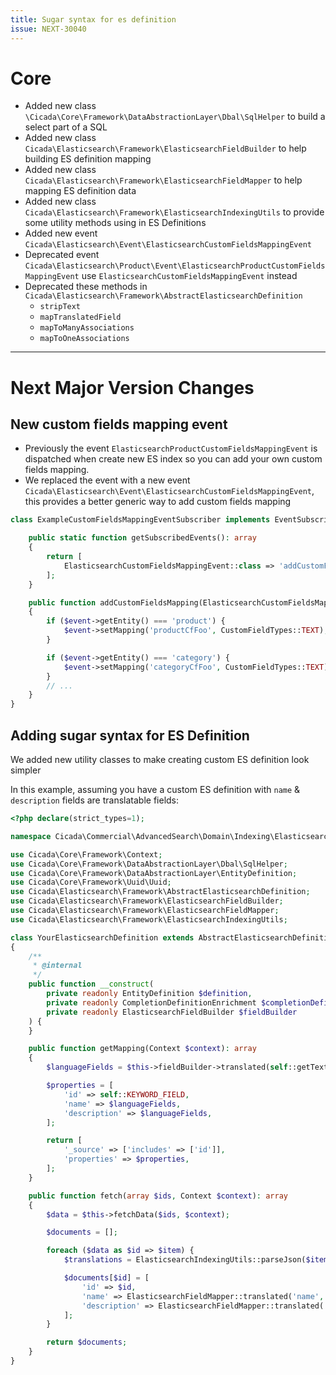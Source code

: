 ```yaml
---
title: Sugar syntax for es definition
issue: NEXT-30040
---
```

# Core
* Added new class `\Cicada\Core\Framework\DataAbstractionLayer\Dbal\SqlHelper` to build a select part of a SQL
* Added new class `Cicada\Elasticsearch\Framework\ElasticsearchFieldBuilder` to help building ES definition mapping
* Added new class `Cicada\Elasticsearch\Framework\ElasticsearchFieldMapper` to help mapping ES definition data
* Added new class `Cicada\Elasticsearch\Framework\ElasticsearchIndexingUtils` to provide some utility methods using in ES Definitions
* Added new event `Cicada\Elasticsearch\Event\ElasticsearchCustomFieldsMappingEvent`
* Deprecated event `Cicada\Elasticsearch\Product\Event\ElasticsearchProductCustomFieldsMappingEvent` use `ElasticsearchCustomFieldsMappingEvent` instead
* Deprecated these methods in `Cicada\Elasticsearch\Framework\AbstractElasticsearchDefinition`
    * `stripText`
    * `mapTranslatedField`
    * `mapToManyAssociations`
    * `mapToOneAssociations`
___
# Next Major Version Changes

## New custom fields mapping event

* Previously the event `ElasticsearchProductCustomFieldsMappingEvent` is dispatched when create new ES index so you can add your own custom fields mapping.
* We replaced the event with a new event `Cicada\Elasticsearch\Event\ElasticsearchCustomFieldsMappingEvent`, this provides a better generic way to add custom fields mapping

```php
class ExampleCustomFieldsMappingEventSubscriber implements EventSubscriberInterface {

    public static function getSubscribedEvents(): array
    {
        return [
            ElasticsearchCustomFieldsMappingEvent::class => 'addCustomFieldsMapping',
        ];
    }

    public function addCustomFieldsMapping(ElasticsearchCustomFieldsMappingEvent $event): void 
    {
        if ($event->getEntity() === 'product') {
            $event->setMapping('productCfFoo', CustomFieldTypes::TEXT);
        }

        if ($event->getEntity() === 'category') {
            $event->setMapping('categoryCfFoo', CustomFieldTypes::TEXT);
        }
        // ...
    }
}
```

## Adding sugar syntax for ES Definition

We added new utility classes to make creating custom ES definition look simpler

In this example, assuming you have a custom ES definition with `name` & `description` fields are translatable fields:

```php
<?php declare(strict_types=1);

namespace Cicada\Commercial\AdvancedSearch\Domain\Indexing\ElasticsearchDefinition\Manufacturer;

use Cicada\Core\Framework\Context;
use Cicada\Core\Framework\DataAbstractionLayer\Dbal\SqlHelper;
use Cicada\Core\Framework\DataAbstractionLayer\EntityDefinition;
use Cicada\Core\Framework\Uuid\Uuid;
use Cicada\Elasticsearch\Framework\AbstractElasticsearchDefinition;
use Cicada\Elasticsearch\Framework\ElasticsearchFieldBuilder;
use Cicada\Elasticsearch\Framework\ElasticsearchFieldMapper;
use Cicada\Elasticsearch\Framework\ElasticsearchIndexingUtils;

class YourElasticsearchDefinition extends AbstractElasticsearchDefinition
{
    /**
     * @internal
     */
    public function __construct(
        private readonly EntityDefinition $definition,
        private readonly CompletionDefinitionEnrichment $completionDefinitionEnrichment,
        private readonly ElasticsearchFieldBuilder $fieldBuilder
    ) {
    }

    public function getMapping(Context $context): array
    {
        $languageFields = $this->fieldBuilder->translated(self::getTextFieldConfig());

        $properties = [
            'id' => self::KEYWORD_FIELD,
            'name' => $languageFields,
            'description' => $languageFields,
        ];

        return [
            '_source' => ['includes' => ['id']],
            'properties' => $properties,
        ];
    }

    public function fetch(array $ids, Context $context): array
    {
        $data = $this->fetchData($ids, $context);

        $documents = [];

        foreach ($data as $id => $item) {
            $translations = ElasticsearchIndexingUtils::parseJson($item, 'translation');

            $documents[$id] = [
                'id' => $id,
                'name' => ElasticsearchFieldMapper::translated('name', $translations),
                'description' => ElasticsearchFieldMapper::translated('description', $translations),
            ];
        }

        return $documents;
    }
}
```
